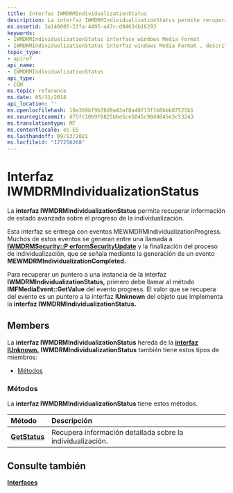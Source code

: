 ```yaml
---
title: Interfaz IWMDRMIndividualizationStatus
description: La interfaz IWMDRMIndividualizationStatus permite recuperar información de estado avanzada sobre el progreso de la individualización. Esta interfaz se entrega con eventos MEWMDRMIndividualizationProgress.
ms.assetid: 3a148005-22fa-4495-a47c-d9463db16293
keywords:
- IWMDRMIndividualizationStatus interface windows Media Format
- IWMDRMIndividualizationStatus interfaz windows Media Format , descrito
topic_type:
- apiref
api_name:
- IWMDRMIndividualizationStatus
api_type:
- COM
ms.topic: reference
ms.date: 05/31/2018
api_location: ''
ms.openlocfilehash: 19a369bf9b70d9a43af8a48f13f1b8bbb87525b1
ms.sourcegitcommit: d75fc10b9f0825bbe5ce5045c90d4045e3c53243
ms.translationtype: MT
ms.contentlocale: es-ES
ms.lasthandoff: 09/13/2021
ms.locfileid: "127256268"
---
```

# <a name="iwmdrmindividualizationstatus-interface"></a>Interfaz IWMDRMIndividualizationStatus

La **interfaz IWMDRMIndividualizationStatus** permite recuperar información de estado avanzada sobre el progreso de la individualización.

Esta interfaz se entrega con eventos MEWMDRMIndividualizationProgress. Muchos de estos eventos se generan entre una llamada a [**IWMDRMSecurity::P erformSecurityUpdate**](iwmdrmsecurity-performsecurityupdate.md) y la finalización del proceso de individualización, que se señala mediante la generación de un evento **MEWMDRMIndividualizationCompleted.**

Para recuperar un puntero a una instancia de la interfaz **IWMDRMIndividualizationStatus,** primero debe llamar al método **IMFMediaEvent::GetValue** del evento progress. El valor que se recupera del evento es un puntero a la interfaz **IUnknown** del objeto que implementa la **interfaz IWMDRMIndividualizationStatus.**

## <a name="members"></a>Members

La **interfaz IWMDRMIndividualizationStatus** hereda de la [**interfaz IUnknown.**](/windows/desktop/api/unknwn/nn-unknwn-iunknown) **IWMDRMIndividualizationStatus** también tiene estos tipos de miembros:

-   [Métodos](#methods)

### <a name="methods"></a>Métodos

La **interfaz IWMDRMIndividualizationStatus** tiene estos métodos.



| Método                                                       | Descripción                                                        |
|:-------------------------------------------------------------|:-------------------------------------------------------------------|
| [**GetStatus**](iwmdrmindividualizationstatus-getstatus.md) | Recupera información detallada sobre la individualización.<br/> |



 

## <a name="see-also"></a>Consulte también

<dl> <dt>

[**Interfaces**](drm-interfaces.md)
</dt> </dl>

 

